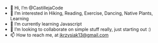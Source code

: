 - 👋 Hi, I’m @CastillejaCode
- 👀 I’m interested in Hiking, Reading, Exercise, Dancing, Native Plants, Learning 
- 🌱 I’m currently learning Javascript
- 💞️ I’m looking to collaborate on simple stuff really, just starting out :)
- 📫 How to reach me, at jkrzysiak13@gmail.com

<!---
CastillejaCode/CastillejaCode is a ✨ special ✨ repository because its `README.md` (this file) appears on your GitHub profile.
You can click the Preview link to take a look at your changes.
--->

